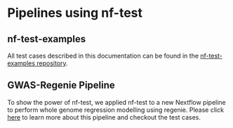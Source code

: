 # Pipelines using nf-test

## nf-test-examples
All test cases described in this documentation can be found in the [nf-test-examples repository](https://github.com/askimed/nf-test-examples).


## GWAS-Regenie Pipeline
To show the power of nf-test, we applied nf-test to a new Nextflow pipeline to perform whole genome regression modelling using regenie. Please click [here](https://genepi.github.io/gwas-regenie/) to learn more about this pipeline and checkout the test cases.
